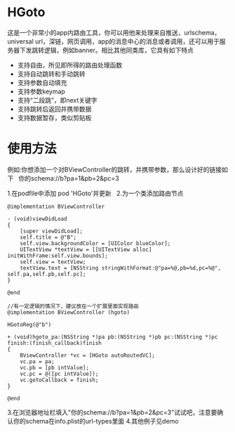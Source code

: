 # HGoto
这是一个非常小的app内路由工具，你可以用他来处理来自推送，urlschema，universal url，深链，网页调用，app的消息中心的消息或者调用，还可以用于服务器下发跳转逻辑，例如banner。相比其他同类库，它具有如下特点
* 支持自由，所见即所得的路由处理函数  
* 支持自动跳转和手动跳转  
* 支持参数自动填充  
* 支持参数keymap  
* 支持“二段跳”，即next关键字  
* 支持跳转后返回并携带数据  
* 支持数据暂存，类似剪贴板  

# 使用方法
例如:你想添加一个对BViewController的跳转，并携带参数，那么设计好的链接如下  
你的schema://b?pa=1&pb=2&pc=3

1.在podfile中添加 pod 'HGoto'并更新  
2.为一个类添加路由节点  
```
@implementation BViewController

- (void)viewDidLoad
{
    [super viewDidLoad];
    self.title = @"B";
    self.view.backgroundColor = [UIColor blueColor];
    UITextView *textView = [[UITextView alloc] initWithFrame:self.view.bounds];
    self.view = textView;
    textView.text = [NSString stringWithFormat:@"pa=%@,pb=%d,pc=%@", self.pa,self.pb,self.pc];
}

@end

//有一定逻辑的情况下，建议放在一个扩展里面实现路由
@implementation BViewController (hgoto)

HGotoReg(@"b")

+ (void)hgoto_pa:(NSString *)pa pb:(NSString *)pb pc:(NSString *)pc finish:(finish_callback)finish
{
    BViewController *vc = [HGoto autoRoutedVC];
    vc.pa = pa;
    vc.pb = [pb intValue];
    vc.pc = @([pc intValue]);
    vc.gotoCallback = finish;
}

@end
```

3.在浏览器地址栏填入"你的schema://b?pa=1&pb=2&pc=3"试试吧，注意要确认你的schema在info.plist的url-types里面
4.其他例子见demo
